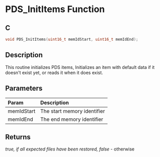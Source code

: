 # PDS_InitItems Function

## C

```c
void PDS_InitItems(uint16_t memIdStart, uint16_t memIdEnd);
```

## Description

 This routine initializes PDS items, Initializes an item with default data if
 it doesn't exist yet, or reads it when it does exist.

## Parameters

| Param | Description |
|:----- |:----------- |
| memIdStart | The start memory identifier |
| memIdEnd | The end memory identifier  

## Returns

*true, if all expected files have been restored, false* - otherwise


